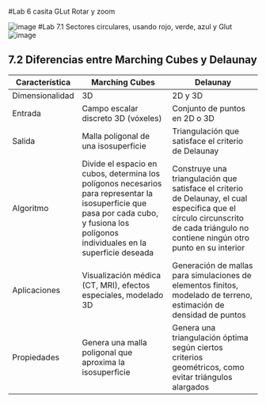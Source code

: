 #Lab 6 casita GLut  Rotar y zoom

![image](https://github.com/user-attachments/assets/b466ea15-9b38-4b91-a34d-af720be778e7)
#Lab 7.1 Sectores circulares, usando rojo, verde, azul y Glut 
![image](https://github.com/user-attachments/assets/924f0f73-3550-466f-9400-37a12d60e1ae)

## 7.2 Diferencias entre Marching Cubes y Delaunay

|Característica|Marching Cubes|Delaunay|
|--------------|--------------|--------|
|Dimensionalidad|3D|2D y 3D|
|Entrada|Campo escalar discreto 3D (vóxeles)|Conjunto de puntos en 2D o 3D|
|Salida|Malla poligonal de una isosuperficie|Triangulación que satisface el criterio de Delaunay|
|Algoritmo|Divide el espacio en cubos, determina los polígonos necesarios para representar la isosuperficie que pasa por cada cubo, y fusiona los polígonos individuales en la superficie deseada|Construye una triangulación que satisface el criterio de Delaunay, el cual especifica que el círculo circunscrito de cada triángulo no contiene ningún otro punto en su interior|
|Aplicaciones|Visualización médica (CT, MRI), efectos especiales, modelado 3D|Generación de mallas para simulaciones de elementos finitos, modelado de terreno, estimación de densidad de puntos|
|Propiedades|Genera una malla poligonal que aproxima la isosuperficie|Genera una triangulación óptima según ciertos criterios geométricos, como evitar triángulos alargados|
